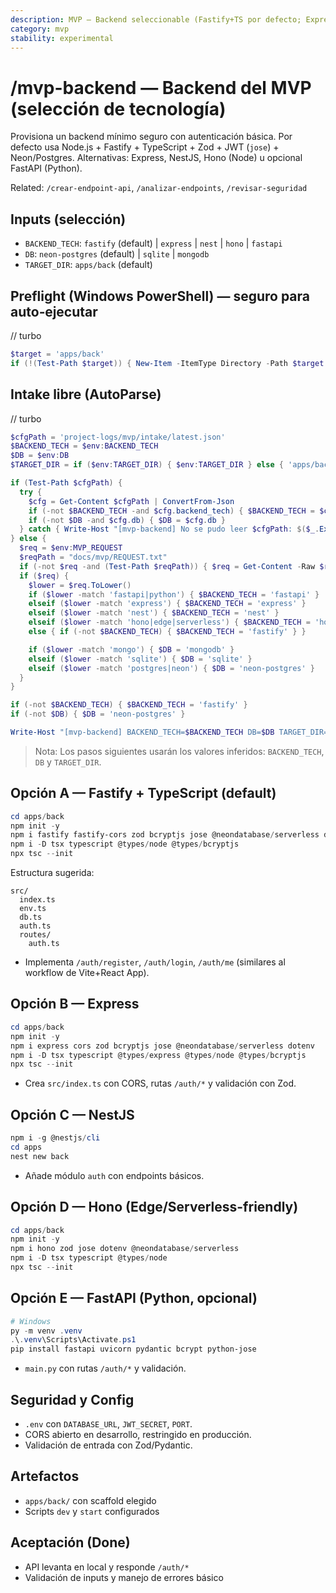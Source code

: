 ```yaml
---
description: MVP — Backend seleccionable (Fastify+TS por defecto; Express/Nest/Hono; opcional FastAPI)
category: mvp
stability: experimental
---
```


# /mvp-backend — Backend del MVP (selección de tecnología)

Provisiona un backend mínimo seguro con autenticación básica. Por defecto usa Node.js + Fastify + TypeScript + Zod + JWT (`jose`) + Neon/Postgres. Alternativas: Express, NestJS, Hono (Node) u opcional FastAPI (Python).

Related: `/crear-endpoint-api`, `/analizar-endpoints`, `/revisar-seguridad`

## Inputs (selección)
- `BACKEND_TECH`: `fastify` (default) | `express` | `nest` | `hono` | `fastapi`
- `DB`: `neon-postgres` (default) | `sqlite` | `mongodb`
- `TARGET_DIR`: `apps/back` (default)

## Preflight (Windows PowerShell) — seguro para auto‑ejecutar
// turbo
```powershell
$target = 'apps/back'
if (!(Test-Path $target)) { New-Item -ItemType Directory -Path $target | Out-Null }
```

## Intake libre (AutoParse)
// turbo
```powershell
$cfgPath = 'project-logs/mvp/intake/latest.json'
$BACKEND_TECH = $env:BACKEND_TECH
$DB = $env:DB
$TARGET_DIR = if ($env:TARGET_DIR) { $env:TARGET_DIR } else { 'apps/back' }

if (Test-Path $cfgPath) {
  try {
    $cfg = Get-Content $cfgPath | ConvertFrom-Json
    if (-not $BACKEND_TECH -and $cfg.backend_tech) { $BACKEND_TECH = $cfg.backend_tech }
    if (-not $DB -and $cfg.db) { $DB = $cfg.db }
  } catch { Write-Host "[mvp-backend] No se pudo leer $cfgPath: $($_.Exception.Message)" }
} else {
  $req = $env:MVP_REQUEST
  $reqPath = "docs/mvp/REQUEST.txt"
  if (-not $req -and (Test-Path $reqPath)) { $req = Get-Content -Raw $reqPath }
  if ($req) {
    $lower = $req.ToLower()
    if ($lower -match 'fastapi|python') { $BACKEND_TECH = 'fastapi' }
    elseif ($lower -match 'express') { $BACKEND_TECH = 'express' }
    elseif ($lower -match 'nest') { $BACKEND_TECH = 'nest' }
    elseif ($lower -match 'hono|edge|serverless') { $BACKEND_TECH = 'hono' }
    else { if (-not $BACKEND_TECH) { $BACKEND_TECH = 'fastify' } }

    if ($lower -match 'mongo') { $DB = 'mongodb' }
    elseif ($lower -match 'sqlite') { $DB = 'sqlite' }
    elseif ($lower -match 'postgres|neon') { $DB = 'neon-postgres' }
  }
}

if (-not $BACKEND_TECH) { $BACKEND_TECH = 'fastify' }
if (-not $DB) { $DB = 'neon-postgres' }

Write-Host "[mvp-backend] BACKEND_TECH=$BACKEND_TECH DB=$DB TARGET_DIR=$TARGET_DIR"
```

> Nota: Los pasos siguientes usarán los valores inferidos: `BACKEND_TECH`, `DB` y `TARGET_DIR`.

## Opción A — Fastify + TypeScript (default)
```powershell
cd apps/back
npm init -y
npm i fastify fastify-cors zod bcryptjs jose @neondatabase/serverless dotenv
npm i -D tsx typescript @types/node @types/bcryptjs
npx tsc --init
```
Estructura sugerida:
```
src/
  index.ts
  env.ts
  db.ts
  auth.ts
  routes/
    auth.ts
```
- Implementa `/auth/register`, `/auth/login`, `/auth/me` (similares al workflow de Vite+React App).

## Opción B — Express
```powershell
cd apps/back
npm init -y
npm i express cors zod bcryptjs jose @neondatabase/serverless dotenv
npm i -D tsx typescript @types/express @types/node @types/bcryptjs
npx tsc --init
```
- Crea `src/index.ts` con CORS, rutas `/auth/*` y validación con Zod.

## Opción C — NestJS
```powershell
npm i -g @nestjs/cli
cd apps
nest new back
```
- Añade módulo `auth` con endpoints básicos.

## Opción D — Hono (Edge/Serverless-friendly)
```powershell
cd apps/back
npm init -y
npm i hono zod jose dotenv @neondatabase/serverless
npm i -D tsx typescript @types/node
npx tsc --init
```

## Opción E — FastAPI (Python, opcional)
```powershell
# Windows
py -m venv .venv
.\.venv\Scripts\Activate.ps1
pip install fastapi uvicorn pydantic bcrypt python-jose
```
- `main.py` con rutas `/auth/*` y validación.

## Seguridad y Config
- `.env` con `DATABASE_URL`, `JWT_SECRET`, `PORT`.
- CORS abierto en desarrollo, restringido en producción.
- Validación de entrada con Zod/Pydantic.

## Artefactos
- `apps/back/` con scaffold elegido
- Scripts `dev` y `start` configurados

## Aceptación (Done)
- API levanta en local y responde `/auth/*`
- Validación de inputs y manejo de errores básico
